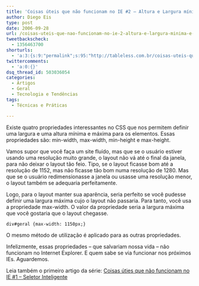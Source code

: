 ```yaml
---
title: 'Coisas úteis que não funcionam no IE #2 – Altura e Largura mínima e máxima'
author: Diego Eis
type: post
date: 2006-09-28
url: /coisas-uteis-que-nao-funcionam-no-ie-2-altura-e-largura-minima-e-maxima/
tweetbackscheck:
  - 1356463700
shorturls:
  - 'a:3:{s:9:"permalink";s:95:"http://tableless.com.br/coisas-uteis-que-nao-funcionam-no-ie-2-altura-e-largura-minima-e-maxima";s:7:"tinyurl";s:26:"http://tinyurl.com/3q4f62l";s:4:"isgd";s:19:"http://is.gd/eOyvRb";}'
twittercomments:
  - 'a:0:{}'
dsq_thread_id: 503036054
categories:
  - Artigos
  - Geral
  - Tecnologia e Tendências
tags:
  - Técnicas e Práticas

---
```

Existe quatro propriedades interessantes no CSS que nos permitem definir uma largura e uma altura mínima e máxima para os elementos. Essas propriedades são: min-width, max-width, min-height e max-height.

Vamos supor que você faça um site fluído, mas que se o usuário estiver usando uma resolução muito grande, o layout não vá até o final da janela, para não deixar o layout tão feio. Tipo, se o layout ficasse bom até a resolução de 1152, mas não ficasse tão bom numa resolução de 1280. Mas que se o usuário redimensionasse a janela ou usasse uma resolução menor, o layout também se adequaria perfeitamente.

Logo, para o layout manter sua aparência, seria perfeito se você pudesse definir uma largura máxima cujo o layout não passaria. Para tanto, você usa a propriedade max-width. O valor da propriedade seria a largura máxima que você gostaria que o layout chegasse.

`div#geral {max-width: 1150px;}`

O mesmo método de utilização é aplicado para as outras propriedades.

Infelizmente, essas propriedades &#8211; que salvariam nossa vida &#8211; não funcionam no Internet Explorer. E quem sabe se via funcionar nos próximos IEs. Aguardemos.

Leia também o primeiro artigo da série: [Coisas úties que não funcionam no IE #1 &#8211; Seletor Inteligente][1]

 [1]: http://tableless.com.br/coisas-uteis-que-nao-funcionam-no-ie-1-seletor-inteligente